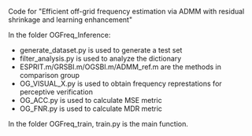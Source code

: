 Code for "Efficient off-grid frequency estimation via ADMM with residual shrinkage and learning enhancement" 

In the folder OGFreq_Inference:
- generate_dataset.py is used to generate a test set
- filter_analysis.py is used to analyze the dictionary
- ESPRIT.m/GRSBI.m/OGSBI.m/ADMM_ref.m are the methods in comparison group
- OG_VISUAL_X.py is used to obtain frequency represtations for perceptive verification
- OG_ACC.py is used to calculate MSE metric
- OG_FNR.py is used to calculate MDR metric

 In the folder OGFreq_train, train.py is the main function.

